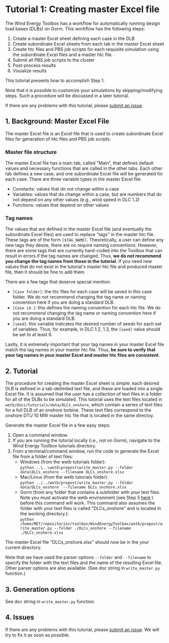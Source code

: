 # Tutorial 1: Creating master Excel file

The Wind Energy Toolbox has a workflow for automatically running design load 
bases (DLBs) on Gorm.
This workflow has the following steps:
1. Create a master Excel sheet defining each case in the DLB
2. Create subordinate Excel sheets from each tab in the master Excel sheet
3. Create htc files and PBS job scripts for each requisite simulation using 
the subordinate Excel files and a master htc file.
4. Submit all PBS job scripts to the cluster
5. Post-process results
6. Visualize results

This tutorial presents how to accomplish Step 1.

Note that it is possible to customize your simulations by skipping/modifying 
steps.
Such a procedure will be discussed in a later tutorial.

If there are any problems with this tutorial, please [submit an issue](
https://gitlab.windenergy.dtu.dk/toolbox/WindEnergyToolbox/issues).

## 1. Background: Master Excel File

The master Excel file is an Excel file that is used to create subordinate 
Excel files for generation of htc files and PBS job scripts.

### Master file structure

The master Excel file has a main tab, called "Main", that defines default 
values  and necessary functions that are called in the other tabs.
Each other tab defines a new case, and one subordinate Excel file will be 
generated for each case.
There are three variable types in the master Excel file:
- Constants: values that do not change within a case
- Variables: values that do change within a case, but are numbers that do not 
depend on any other values (e.g., wind speed in DLC 1.2)
- Functions: values that depend on other values

### Tag names

The values that are defined in the master Excel file (and eventually the 
subordinate Excel files) are used to replace "tags" in the master htc file.
These tags are of the form ```[$TAG_NAME]```.
Theoretically, a user can define any new tags they desire, there are no 
require naming conventions.
However, there are some tags that are currently hard-coded into the Toolbox 
that can result in errors if the tag names are changed.
Thus, **we do not recommend you change the tag names from those in the 
tutorial**.
If you need new values that do not exist in the tutorial's master htc file 
and produced master file, then it should be fine to add them.

There are a few tags that deserve special mention:
- ```[Case folder]```: the htc files for each case will be saved in this case 
folder. We do not recommend changing the tag name or naming convention here 
if you are doing a standard DLB.
- ```[Case id.]```: this defines the naming convention for each htc file. We 
do not recommend changing the tag name or naming convention here if you are 
doing a standard DLB.
- ```[seed]```: this variable indicates the desired number of seeds for each 
set of variables. Thus, for example, in DLC 1.2, 1.3, the ```[seed]``` value 
should be set to at least 6.

Lastly, it is extremely important that your tag names in your master Excel 
file match the tag names in your master htc file.
Thus, **be sure to verify that your tag names in your master Excel and master 
htc files are consistent**.

## 2. Tutorial

The procedure for creating the master Excel sheet is simple: each desired DLB 
is defined in a tab-delimited text file, and these are loaded into a single 
Excel file.
It is assumed that the user has a collection of text files in a folder for 
all of the DLBs to be simulated.
This tutorial uses the text files located in 
```wetb/docs/tutorials/data/DLCs_onshore```, which contain a series of text 
files for a full DLB of an onshore turbine.
These text files correspond to the onshore DTU 10 MW master htc file that is 
located in the same directoy.

Generate the master Excel file in a few easy steps:
1. Open a command window.
2. If you are running the tutorial locally (i.e., not on Gorm), navigate to 
the Wind Energy Toolbox tutorials directory.
3. From a terminal/command window, run the code to generate the Excel file 
from a folder of text files:
    * Windows (from the wetb tutorials folder):  
    ```python ..\..\wetb\prepost\write_master.py --folder data\DLCs_onshore --filename DLCs_onshore.xlsx```
    * Mac/Linux (from the wetb tutorials folder):  
    ```python ../../wetb/prepost/write_master.py --folder data/DLCs_onshore  --filename DLCs_onshore.xlsx```
    * Gorm (from any folder that contains a subfolder with your text files. Note
you must activate the wetb environment (see Step 5 [here](https://gitlab.windenergy.dtu.dk/toolbox/WindEnergyToolbox/blob/master/docs/getting-started-with-dlbs.md)
) before this command will work. This command also assumes the folder with your
text files is called "DLCs_onshore" and is located in the working directory.):  
    ```python  /home/MET/repositories/toolbox/WindEnergyToolbox/wetb/prepost/write_master.py --folder ./DLCs_onshore --filename ./DLCs_onshore.xlsx```
 
The master Excel file "DLCs_onshore.xlsx" should now be in the your current 
directory.

Note that we have used the parser options ```--folder``` and ```--filename``` 
to specify the folder with the text files and the name of the resulting Excel 
file.
Other parser options are also available.
(See doc string in ```write_master.py``` function.)

## 3. Generation options

See doc string in ```write_master.py``` function.

## 4. Issues

If there are any problems with this tutorial, please [submit an issue](
https://gitlab.windenergy.dtu.dk/toolbox/WindEnergyToolbox/issues).
We will try to fix it as soon as possible.

